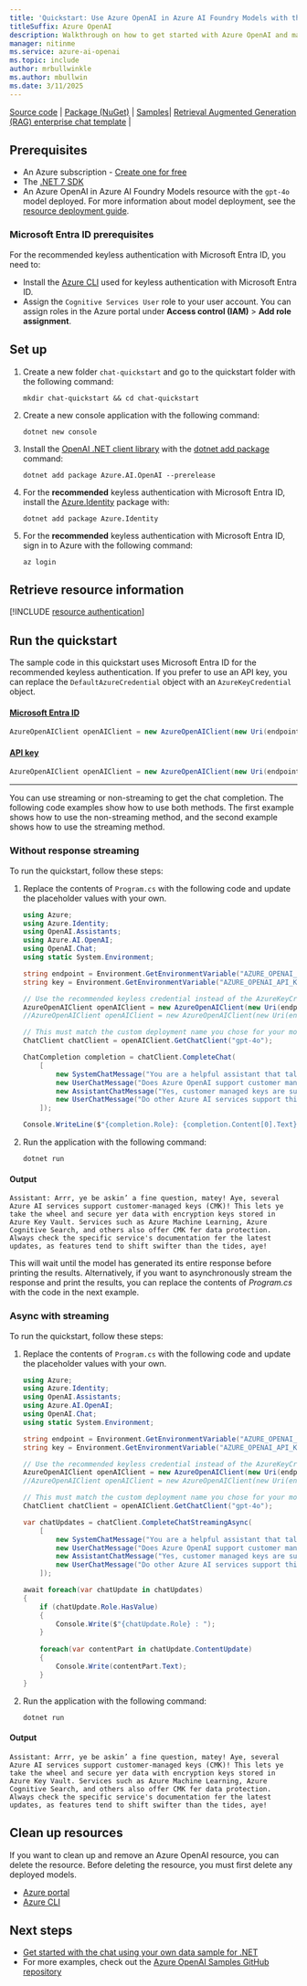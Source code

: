 ```yaml
---
title: 'Quickstart: Use Azure OpenAI in Azure AI Foundry Models with the C# SDK'
titleSuffix: Azure OpenAI
description: Walkthrough on how to get started with Azure OpenAI and make your first completions call with the C# SDK.
manager: nitinme
ms.service: azure-ai-openai
ms.topic: include
author: mrbullwinkle
ms.author: mbullwin
ms.date: 3/11/2025
---
```


[Source code](https://github.com/Azure/azure-sdk-for-net/blob/main/sdk/openai/Azure.AI.OpenAI/src) | [Package (NuGet)](https://www.nuget.org/packages/Azure.AI.OpenAI/) | [Samples](https://github.com/Azure/azure-sdk-for-net/blob/main/sdk/openai/Azure.AI.OpenAI/tests/Samples)| [Retrieval Augmented Generation (RAG) enterprise chat template](/dotnet/ai/get-started-app-chat-template) |

## Prerequisites

- An Azure subscription - [Create one for free](https://azure.microsoft.com/free/cognitive-services?azure-portal=true)
- The [.NET 7 SDK](https://dotnet.microsoft.com/download/dotnet/7.0)
- An Azure OpenAI in Azure AI Foundry Models resource with the `gpt-4o` model deployed. For more information about model deployment, see the [resource deployment guide](../how-to/create-resource.md).

### Microsoft Entra ID prerequisites

For the recommended keyless authentication with Microsoft Entra ID, you need to:
- Install the [Azure CLI](/cli/azure/install-azure-cli) used for keyless authentication with Microsoft Entra ID.
- Assign the `Cognitive Services User` role to your user account. You can assign roles in the Azure portal under **Access control (IAM)** > **Add role assignment**.

## Set up

1. Create a new folder `chat-quickstart` and go to the quickstart folder with the following command:

    ```shell
    mkdir chat-quickstart && cd chat-quickstart
    ```

1. Create a new console application with the following command:

    ```shell
    dotnet new console
    ```

3. Install the [OpenAI .NET client library](https://www.nuget.org/packages/Azure.AI.OpenAI/) with the [dotnet add package](/dotnet/core/tools/dotnet-add-package) command:

    ```console
    dotnet add package Azure.AI.OpenAI --prerelease
    ```

1. For the **recommended** keyless authentication with Microsoft Entra ID, install the [Azure.Identity](https://www.nuget.org/packages/Azure.Identity) package with:

    ```console
    dotnet add package Azure.Identity
    ```

1. For the **recommended** keyless authentication with Microsoft Entra ID, sign in to Azure with the following command:

    ```console
    az login
    ```

## Retrieve resource information

[!INCLUDE [resource authentication](resource-authentication.md)]

## Run the quickstart

The sample code in this quickstart uses Microsoft Entra ID for the recommended keyless authentication. If you prefer to use an API key, you can replace the `DefaultAzureCredential` object with an `AzureKeyCredential` object. 

#### [Microsoft Entra ID](#tab/keyless)

```csharp
AzureOpenAIClient openAIClient = new AzureOpenAIClient(new Uri(endpoint), new DefaultAzureCredential()); 
```

#### [API key](#tab/api-key)

```csharp
AzureOpenAIClient openAIClient = new AzureOpenAIClient(new Uri(endpoint), new AzureKeyCredential(key));
```
---

You can use streaming or non-streaming to get the chat completion. The following code examples show how to use both methods. The first example shows how to use the non-streaming method, and the second example shows how to use the streaming method.

### Without response streaming

To run the quickstart, follow these steps:

1. Replace the contents of `Program.cs` with the following code and update the placeholder values with your own.

    ```csharp
    using Azure;
    using Azure.Identity;
    using OpenAI.Assistants;
    using Azure.AI.OpenAI;
    using OpenAI.Chat;
    using static System.Environment;
    
    string endpoint = Environment.GetEnvironmentVariable("AZURE_OPENAI_ENDPOINT") ?? "https://<your-resource-name>.openai.azure.com/";
    string key = Environment.GetEnvironmentVariable("AZURE_OPENAI_API_KEY") ?? "<your-key>";
    
    // Use the recommended keyless credential instead of the AzureKeyCredential credential.
    AzureOpenAIClient openAIClient = new AzureOpenAIClient(new Uri(endpoint), new DefaultAzureCredential()); 
    //AzureOpenAIClient openAIClient = new AzureOpenAIClient(new Uri(endpoint), new AzureKeyCredential(key));
    
    // This must match the custom deployment name you chose for your model
    ChatClient chatClient = openAIClient.GetChatClient("gpt-4o");
    
    ChatCompletion completion = chatClient.CompleteChat(
        [
            new SystemChatMessage("You are a helpful assistant that talks like a pirate."),
            new UserChatMessage("Does Azure OpenAI support customer managed keys?"),
            new AssistantChatMessage("Yes, customer managed keys are supported by Azure OpenAI"),
            new UserChatMessage("Do other Azure AI services support this too?")
        ]);
    
    Console.WriteLine($"{completion.Role}: {completion.Content[0].Text}");
    ```

1. Run the application with the following command:

    ```shell
    dotnet run
    ```


#### Output

```output
Assistant: Arrr, ye be askin’ a fine question, matey! Aye, several Azure AI services support customer-managed keys (CMK)! This lets ye take the wheel and secure yer data with encryption keys stored in Azure Key Vault. Services such as Azure Machine Learning, Azure Cognitive Search, and others also offer CMK fer data protection. Always check the specific service's documentation fer the latest updates, as features tend to shift swifter than the tides, aye!
```

This will wait until the model has generated its entire response before printing the results. Alternatively, if you want to asynchronously stream the response and print the results, you can replace the contents of *Program.cs* with the code in the next example.

### Async with streaming

To run the quickstart, follow these steps:

1. Replace the contents of `Program.cs` with the following code and update the placeholder values with your own.

    ```csharp
    using Azure;
    using Azure.Identity;
    using OpenAI.Assistants;
    using Azure.AI.OpenAI;
    using OpenAI.Chat;
    using static System.Environment;
    
    string endpoint = Environment.GetEnvironmentVariable("AZURE_OPENAI_ENDPOINT") ?? "https://<your-resource-name>.openai.azure.com/";
    string key = Environment.GetEnvironmentVariable("AZURE_OPENAI_API_KEY") ?? "<your-key>";
    
    // Use the recommended keyless credential instead of the AzureKeyCredential credential.
    AzureOpenAIClient openAIClient = new AzureOpenAIClient(new Uri(endpoint), new DefaultAzureCredential()); 
    //AzureOpenAIClient openAIClient = new AzureOpenAIClient(new Uri(endpoint), new AzureKeyCredential(key));
    
    // This must match the custom deployment name you chose for your model
    ChatClient chatClient = openAIClient.GetChatClient("gpt-4o");
    
    var chatUpdates = chatClient.CompleteChatStreamingAsync(
        [
            new SystemChatMessage("You are a helpful assistant that talks like a pirate."),
            new UserChatMessage("Does Azure OpenAI support customer managed keys?"),
            new AssistantChatMessage("Yes, customer managed keys are supported by Azure OpenAI"),
            new UserChatMessage("Do other Azure AI services support this too?")
        ]);
    
    await foreach(var chatUpdate in chatUpdates)
    {
        if (chatUpdate.Role.HasValue)
        {
            Console.Write($"{chatUpdate.Role} : ");
        }
        
        foreach(var contentPart in chatUpdate.ContentUpdate)
        {
            Console.Write(contentPart.Text);
        }
    }
    ```

1. Run the application with the following command:

    ```shell
    dotnet run
    ```


#### Output

```output
Assistant: Arrr, ye be askin’ a fine question, matey! Aye, several Azure AI services support customer-managed keys (CMK)! This lets ye take the wheel and secure yer data with encryption keys stored in Azure Key Vault. Services such as Azure Machine Learning, Azure Cognitive Search, and others also offer CMK fer data protection. Always check the specific service's documentation fer the latest updates, as features tend to shift swifter than the tides, aye!
```


## Clean up resources

If you want to clean up and remove an Azure OpenAI resource, you can delete the resource. Before deleting the resource, you must first delete any deployed models.

- [Azure portal](../../multi-service-resource.md?pivots=azportal#clean-up-resources)
- [Azure CLI](../../multi-service-resource.md?pivots=azcli#clean-up-resources)

## Next steps

* [Get started with the chat using your own data sample for .NET](/dotnet/ai/get-started-app-chat-template?toc=/azure/ai-services/openai/toc.json&bc=/azure/ai-services/openai/breadcrumb/toc.json&tabs=github-codespaces)
* For more examples, check out the [Azure OpenAI Samples GitHub repository](https://github.com/Azure-Samples/openai)
